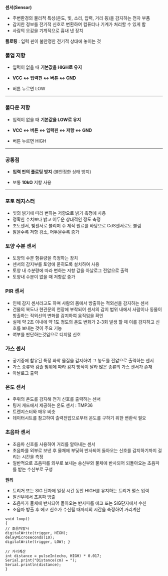 **센서(Sensor)**
- 주변환경의 물리적 특성(온도, 빛, 소리, 압력, 거리 등)을 감지하는 전자 부품
- 감지한 정보를 전기적 신호로 변환하여 컴퓨터나 기계가 처리할 수 있게 함
- 사람의 오감을 기계적으로 흉내 낸 장치

**플로팅** : 입력 핀이 불안정한 전기적 상태에 놓이는 것
###  **풀업 저항**

- 입력이 없을 때 **기본값을 HIGH로 유지**
    
- **VCC ↔ 입력핀 ↔ 버튼 ↔ GND**
    
- 버튼 누르면 LOW

---

###  **풀다운 저항**

- 입력이 없을 때 **기본값을 LOW로 유지**
    
- **VCC ↔ 버튼 ↔ 입력핀 ↔ 저항 ↔ GND**
    
- 버튼 누르면 HIGH

---

###  공통점

- **입력 핀의 플로팅 방지** (불안정한 상태 방지)
    
- 보통 **10kΩ** 저항 사용

---
### 포토 레지스터 
- 빛의 밝기에 따라 변하는 저항으로 밝기 측정에 사용
- 정확한 수치보다 밝고 어두운 상대적인 정도 측정
- 조도센서, 빛센서로 불리며 주 제작 원료를 바탕으로 CdS센서로도 불림
- 밝을수록 저항 감소, 어두울수록 증가


### 토양 수분 센서
- 토양의 수분 함유량을 측정하는 장치
- 센서의 감지부를 토양에 묻히도록 설치하여 사용
- 토양 내 수분량에 따라 변하는 저항 값을 아날로그 전압으로 출력
- 토양내 수분이 없을 때 저항값 증가


### PIR 센서
- 인체 감지 센서라고도 하며 사람의 몸에서 방출하는 적외선을 감지하는 센서
- 건물의 복도나 현관문의 천장에 부착되어 센서의 감지 범위 내에서 사람이나 동물이 방출하는 적외선의 변화를 감지하여 움직임을 확인
- 실제 약 2초 이내에 약 1도 정도의 온도 변화가 2-3회 발생 할 때 이를 감지하고 신호를 보내는 것이 주요 기능
- 여부를 판단하는것임으로 디지털 신호


### 가스 센서
- 공기중에 함유된 특정 화학 물질을 감지하여 그 농도를 전압으로 출력하는 센서
- 가스 종류와 검출 범위에 따라 감지 방식이 달라 많은 종류의 가스 센서가 존재
- 아날로그 출력


### 온도 센서
- 주위의 온도를 감지해 전기 신호를 출력하는 센서
- 팅커 캐드에서 제공하는 온도 센서 : TMP36
- 트랜지스터와 매우 비슷
- 데이터시트를 참고하여 출력전압으로부터 온도를 구하기 위한 변환식 필요


### 초음파 센서
- 초음파 신호를 사용하여 거리를 알아내는 센서
- 초음파를 외부로 보낸 후 물체에 부딪혀 반사되어 돌아오는 신호를 감지하기까지 걸리는 시간을 측정
- 일반적으로 초음파를 외부로 보내는 송신부와 물체에 반사되어 되돌아오는 초음파를 받는 수신부로 구성

**원리**
- 트리거 또는 SIG 단자에 일정 시간 동안 HIGH를 유지하는 트리거 펄스 입력
- 발신부에서 초음파 방출
- 초음파가 물체에 반사되어 돌아오는 반사파를 에코 또는  SIG단자에서 수신
- 초음파 방출 후 에코 신호가 수신될 때까지의 시간을 측정하여 거리계산
```
void loop() 
{
// 초음파발사
digitalWrite(trigger, HIGH); 
delayMicroseconds(10);
digitalWrite(trigger, LOW); }

// 거리계산
int distance = pulseIn(echo, HIGH) * 0.017;
Serial.print("Distance(cm) = ");
Serial.println(distance);
}
```

